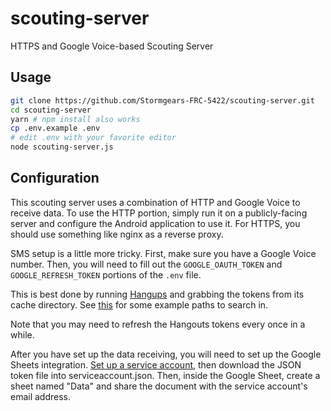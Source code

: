 # scouting-server
HTTPS and Google Voice-based Scouting Server

## Usage
```bash
git clone https://github.com/Stormgears-FRC-5422/scouting-server.git
cd scouting-server
yarn # npm install also works
cp .env.example .env
# edit .env with your favorite editor
node scouting-server.js
```

## Configuration
This scouting server uses a combination of HTTP and Google Voice to receive data. 
To use the HTTP portion, simply run it on a publicly-facing server and configure the Android
application to use it. For HTTPS, you should use something like nginx as a reverse proxy.

SMS setup is a little more tricky. First, make sure you have a Google Voice number. Then, you will 
need to fill out the `GOOGLE_OAUTH_TOKEN` and `GOOGLE_REFRESH_TOKEN` portions of the `.env` file.

This is best done by running [Hangups](https://github.com/tdryer/hangups) and grabbing the tokens from
its cache directory. See [this](https://github.com/ActiveState/appdirs#some-example-output) for some example paths to search in. 

Note that you may need to refresh the Hangouts tokens every once in a while.

After you have set up the data receiving, you will need to set up the Google Sheets integration. 
[Set up a service account](https://developers.google.com/identity/protocols/OAuth2ServiceAccount), then download the JSON token file
into serviceaccount.json. Then, inside the Google Sheet, create a sheet named "Data" and share the document with the
service account's email address.
